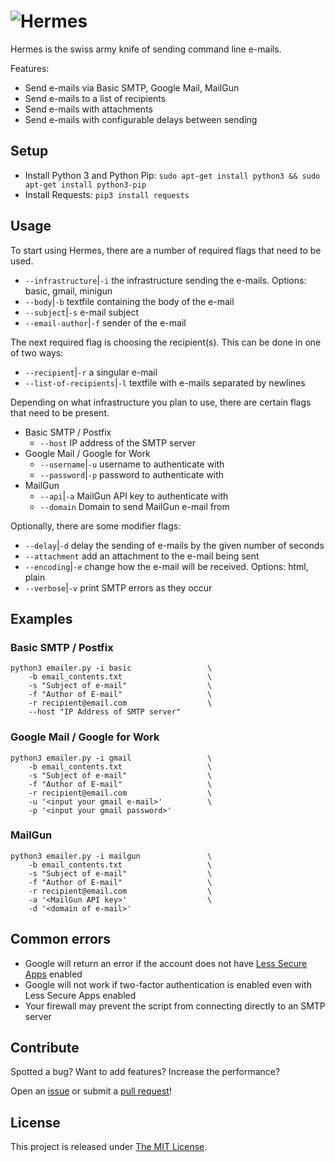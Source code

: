# ![Hermes](https://i.imgur.com/LnjMbGf.png)
Hermes is the swiss army knife of sending command line e-mails.

Features:
  - Send e-mails via Basic SMTP, Google Mail, MailGun
  - Send e-mails to a list of recipients
  - Send e-mails with attachments
  - Send e-mails with configurable delays between sending

## Setup
- Install Python 3 and Python Pip: `sudo apt-get install python3 && sudo apt-get install python3-pip`
- Install Requests: `pip3 install requests`

## Usage
To start using Hermes, there are a number of required flags that need to be used.
- `--infrastructure`|`-i` the infrastructure sending the e-mails. Options: basic, gmail, minigun
- `--body`|`-b` textfile containing the body of the e-mail
- `--subject`|`-s` e-mail subject
- `--email-author`|`-f` sender of the e-mail

The next required flag is choosing the recipient(s). This can be done in one of two ways:
- `--recipient`|`-r` a singular e-mail
- `--list-of-recipients`|`-l` textfile with e-mails separated by newlines

Depending on what infrastructure you plan to use, there are certain flags that need to be present.
- Basic SMTP / Postfix
	- `--host` IP address of the SMTP server
- Google Mail / Google for Work
	- `--username`|`-u` username to authenticate with
	- `--password`|`-p` password to authenticate with
- MailGun
	- `--api`|`-a` MailGun API key to authenticate with
	- `--domain` Domain to send MailGun e-mail from

Optionally, there are some modifier flags:
- `--delay`|`-d` delay the sending of e-mails by the given number of seconds
- `--attachment` add an attachment to the e-mail being sent
- `--encoding`|`-e` change how the e-mail will be received. Options: html, plain
- `--verbose`|`-v` print SMTP errors as they occur 

## Examples
### Basic SMTP / Postfix
```
python3 emailer.py -i basic 				\
	-b email_contents.txt 					\ 
	-s "Subject of e-mail" 					\
	-f "Author of E-mail"					\
	-r recipient@email.com 		 			\
	--host "IP Address of SMTP server"
```

### Google Mail / Google for Work
```
python3 emailer.py -i gmail 				\
	-b email_contents.txt 					\ 
	-s "Subject of e-mail" 					\
	-f "Author of E-mail"					\
	-r recipient@email.com 		 			\
	-u '<input your gmail e-mail>' 			\
	-p '<input your gmail password>'		
```
### MailGun
```
python3 emailer.py -i mailgun 				\
	-b email_contents.txt 					\ 
	-s "Subject of e-mail" 					\
	-f "Author of E-mail"					\
	-r recipient@email.com 		 			\
	-a '<MailGun API key>' 		 			\
	-d '<domain of e-mail>' 				
```
## Common errors
- Google will return an error if the account does not have [Less Secure Apps](https://www.google.com/settings/security/lesssecureapps) enabled 
- Google will not work if two-factor authentication is enabled even with Less Secure Apps enabled
- Your firewall may prevent the script from connecting directly to an SMTP server

## Contribute
Spotted a bug? Want to add features? Increase the performance?

Open an [issue](https://github.com/AdamGreenhill/Hermes/issues) or submit a [pull request](https://github.com/AdamGreenhill/Hermes/pulls)!

## License
This project is released under [The MIT License](LICENSE).
